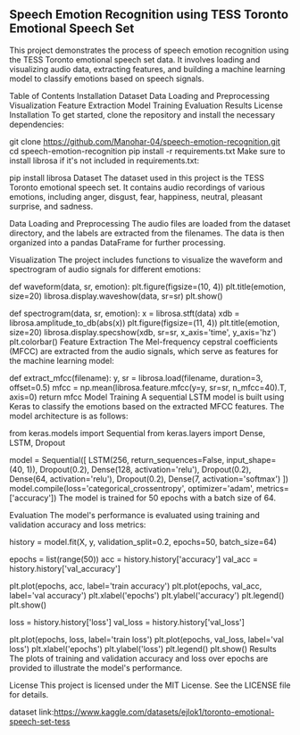 Speech Emotion Recognition using TESS Toronto Emotional Speech Set
--------------------------------------------------------------------
This project demonstrates the process of speech emotion recognition using the TESS Toronto emotional speech set data. It involves loading and visualizing audio data, extracting features, and building a machine learning model to classify emotions based on speech signals.

Table of Contents
Installation
Dataset
Data Loading and Preprocessing
Visualization
Feature Extraction
Model Training
Evaluation
Results
License
Installation
To get started, clone the repository and install the necessary dependencies:

git clone https://github.com/Manohar-04/speech-emotion-recognition.git
cd speech-emotion-recognition
pip install -r requirements.txt
Make sure to install librosa if it's not included in requirements.txt:


pip install librosa
Dataset
The dataset used in this project is the TESS Toronto emotional speech set. It contains audio recordings of various emotions, including anger, disgust, fear, happiness, neutral, pleasant surprise, and sadness.

Data Loading and Preprocessing
The audio files are loaded from the dataset directory, and the labels are extracted from the filenames. The data is then organized into a pandas DataFrame for further processing.

Visualization
The project includes functions to visualize the waveform and spectrogram of audio signals for different emotions:


def waveform(data, sr, emotion):
    plt.figure(figsize=(10, 4))
    plt.title(emotion, size=20)
    librosa.display.waveshow(data, sr=sr)
    plt.show()

def spectrogram(data, sr, emotion):
    x = librosa.stft(data)
    xdb = librosa.amplitude_to_db(abs(x))
    plt.figure(figsize=(11, 4))
    plt.title(emotion, size=20)
    librosa.display.specshow(xdb, sr=sr, x_axis='time', y_axis='hz')
    plt.colorbar()
Feature Extraction
The Mel-frequency cepstral coefficients (MFCC) are extracted from the audio signals, which serve as features for the machine learning model:


def extract_mfcc(filename):
    y, sr = librosa.load(filename, duration=3, offset=0.5)
    mfcc = np.mean(librosa.feature.mfcc(y=y, sr=sr, n_mfcc=40).T, axis=0)
    return mfcc
Model Training
A sequential LSTM model is built using Keras to classify the emotions based on the extracted MFCC features. The model architecture is as follows:


from keras.models import Sequential
from keras.layers import Dense, LSTM, Dropout

model = Sequential([
    LSTM(256, return_sequences=False, input_shape=(40, 1)),
    Dropout(0.2),
    Dense(128, activation='relu'),
    Dropout(0.2),
    Dense(64, activation='relu'),
    Dropout(0.2),
    Dense(7, activation='softmax')
])
model.compile(loss='categorical_crossentropy', optimizer='adam', metrics=['accuracy'])
The model is trained for 50 epochs with a batch size of 64.

Evaluation
The model's performance is evaluated using training and validation accuracy and loss metrics:


history = model.fit(X, y, validation_split=0.2, epochs=50, batch_size=64)

epochs = list(range(50))
acc = history.history['accuracy']
val_acc = history.history['val_accuracy']

plt.plot(epochs, acc, label='train accuracy')
plt.plot(epochs, val_acc, label='val accuracy')
plt.xlabel('epochs')
plt.ylabel('accuracy')
plt.legend()
plt.show()

loss = history.history['loss']
val_loss = history.history['val_loss']

plt.plot(epochs, loss, label='train loss')
plt.plot(epochs, val_loss, label='val loss')
plt.xlabel('epochs')
plt.ylabel('loss')
plt.legend()
plt.show()
Results
The plots of training and validation accuracy and loss over epochs are provided to illustrate the model's performance.

License
This project is licensed under the MIT License. See the LICENSE file for details.

dataset link:https://www.kaggle.com/datasets/ejlok1/toronto-emotional-speech-set-tess
